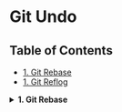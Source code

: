 # Git Undo

## Table of Contents

- [1. Git Rebase](#1-git-rebase) 
- [1. Git Reflog](#2-git-reflog) 


<details>
<summary><strong>1. Git Rebase</strong></summary>

Perfect 👍 thanks for sharing your raw notes.
I’ll polish them into your **new pattern** (story-like, smooth flow, analogies, clear commands, tips & troubleshooting).

Here’s the improved **Git Revert** section for your **Git Undo notes**:

````markdown
# 🐧 Git Undo – Part 1: Git Revert  

---

## Why do we need Git Revert?  

Sometimes you make a commit and later realize:  
- You added the wrong code.  
- You broke something.  
- You need to roll it back, but without deleting history.  

👉 In these cases, `git revert` is the safest way to undo because it **creates a new commit that cancels out the changes** of the bad commit.  
It does **not erase history**, so it works perfectly in shared repositories (GitHub, GitLab, Bitbucket).  

*Analogy:* Imagine you wrote something wrong in ink on a whiteboard. Instead of erasing the entire board (losing history), you add a **new note** that says “Ignore the previous line.” Everyone still sees the history, but also sees the correction.  

---

## How does Git Revert work?  

- Finds the commit you want to undo.  
- Creates a **new commit** that reverses that commit’s changes.  
- Keeps commit history intact.  

---

## Basic Commands  

| Command | Meaning |
|---------|---------|
| `git revert HEAD` | Revert the latest commit |
| `git revert <commit_id>` | Revert a specific commit |
| `git revert HEAD~2` | Revert a commit two steps back |
| `git revert --no-edit` | Skip opening commit message editor |
| `git log --oneline` | Show commit history to find commits |

---

## Step 1: Find the Commit  

Use `git log --oneline` to see recent commits:  

```bash
git log --oneline
52418f7 (HEAD -> master) Just a regular update, definitely no accidents here...
9a9add8 (origin/master) Added .gitignore
81912ba Corrected spelling error
3fdaa5b Merge pull request #1 from update-readme
...
````

Copy the **commit ID** you want to undo.

---

## Step 2: Run Git Revert

Revert the latest commit:

```bash
git revert HEAD --no-edit
```

**Output example:**

```output
[master e56ba1f] Revert "Just a regular update, definitely no accidents here..."
 Date: Thu Apr 22 10:50:13 2021 +0200
 1 file changed, 0 insertions(+), 0 deletions(-)
 create mode 100644 img_hello_git.jpg
```

This created a **new commit** that reversed the bad one.

---

## Step 3: Review Changes

Check commit history again:

```bash
git log --oneline
```

Example result:

```output
e56ba1f (HEAD -> master) Revert "Just a regular update, definitely no accidents here..."
52418f7 Just a regular update, definitely no accidents here...
9a9add8 (origin/master) Added .gitignore
...
```

Notice:

* The **bad commit** is still there (history preserved).
* But now there’s a new commit that cancels it out.

---

## Tips & Best Practices

* ✅ Use **`git revert`** instead of `git reset` in **shared repos** to keep history clean.
* ✅ Use `git log --oneline` to quickly find commit IDs.
* ✅ Use `--no-edit` if you don’t want to edit the default revert message.

---

## Troubleshooting

* **Problem:** `error: could not revert...`

  * Run:

    ```bash
    git revert --abort
    ```

    (Abort the revert process.)

* **Problem:** `error: could not apply...`

  * Run:

    ```bash
    git revert --continue
    ```

    (Continue after resolving conflicts.)

---

## When to use Git Revert?

* When you want to **undo a commit** but keep project history intact.
* Safe for **collaborative projects** on GitHub, GitLab, Bitbucket.
* Best choice when you don’t want to **rewrite history**.

---

```

---

✅ Now your **Git Revert** notes are:  
- Beginner-friendly with analogy (whiteboard ink correction).  
- Structured in steps (Find commit → Revert → Review).  
- Includes commands, outputs, tips, and troubleshooting.  

Do you want me to move on to **Git Reset** next in the same pattern?
```
